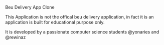 Beu Delivery App Clone

This Application is not the offical beu delivery application, in fact it is an application is built for educational purpose only.

It is developed by a passionate computer science students @yonaries and @rewinaz
